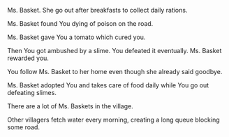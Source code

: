 Ms. Basket. She go out after breakfasts to collect daily rations.

Ms. Basket found You dying of poison on the road. 

Ms. Basket gave You a tomato which cured you.

Then You got ambushed by a slime. 
You defeated it eventually. 
Ms. Basket rewarded you.

You follow Ms. Basket to her home even though she already said goodbye. 

Ms. Basket adopted You and takes care of food daily while You go out defeating slimes. 

There are a lot of Ms. Baskets in the village.

Other villagers fetch water every morning, creating a long queue blocking some road.


